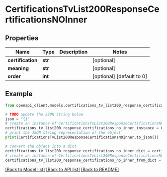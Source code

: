 # CertificationsTvList200ResponseCertificationsNOInner


## Properties

Name | Type | Description | Notes
------------ | ------------- | ------------- | -------------
**certification** | **str** |  | [optional] 
**meaning** | **str** |  | [optional] 
**order** | **int** |  | [optional] [default to 0]

## Example

```python
from openapi_client.models.certifications_tv_list200_response_certifications_no_inner import CertificationsTvList200ResponseCertificationsNOInner

# TODO update the JSON string below
json = "{}"
# create an instance of CertificationsTvList200ResponseCertificationsNOInner from a JSON string
certifications_tv_list200_response_certifications_no_inner_instance = CertificationsTvList200ResponseCertificationsNOInner.from_json(json)
# print the JSON string representation of the object
print(CertificationsTvList200ResponseCertificationsNOInner.to_json())

# convert the object into a dict
certifications_tv_list200_response_certifications_no_inner_dict = certifications_tv_list200_response_certifications_no_inner_instance.to_dict()
# create an instance of CertificationsTvList200ResponseCertificationsNOInner from a dict
certifications_tv_list200_response_certifications_no_inner_from_dict = CertificationsTvList200ResponseCertificationsNOInner.from_dict(certifications_tv_list200_response_certifications_no_inner_dict)
```
[[Back to Model list]](../README.md#documentation-for-models) [[Back to API list]](../README.md#documentation-for-api-endpoints) [[Back to README]](../README.md)


